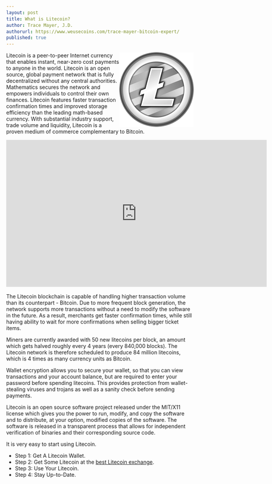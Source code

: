 ```yaml
---
layout: post
title: What is Litecoin?
author: Trace Mayer, J.D.
authorurl: https://www.weusecoins.com/trace-mayer-bitcoin-expert/
published: true
---
```


<img src="/images/litecoin.png" alt="what is litecoin" align="right">
<p>
Litecoin is a peer-to-peer Internet currency that enables instant, near-zero cost payments to anyone in the world. Litecoin is an open source, global payment network that is fully decentralized without any central authorities. Mathematics secures the network and empowers individuals to control their own finances. Litecoin features faster transaction confirmation times and improved storage efficiency than the leading math-based currency. With substantial industry support, trade volume and liquidity, Litecoin is a proven medium of commerce complementary to Bitcoin.
<p>
<iframe width="700" height="394" src="https://www.youtube.com/embed/q7B7S88RtV8" frameborder="0" allowfullscreen></iframe>
<p>
The Litecoin blockchain is capable of handling higher transaction volume than its counterpart - Bitcoin. Due to more frequent block generation, the network supports more transactions without a need to modify the software in the future. As a result, merchants get faster confirmation times, while still having ability to wait for more confirmations when selling bigger ticket items.
<p>
Miners are currently awarded with 50 new litecoins per block, an amount which gets halved roughly every 4 years (every 840,000 blocks). The Litecoin network is therefore scheduled to produce 84 million litecoins, which is 4 times as many currency units as Bitcoin.
<p>
Wallet encryption allows you to secure your wallet, so that you can view transactions and your account balance, but are required to enter your password before spending litecoins. This provides protection from wallet-stealing viruses and trojans as well as a sanity check before sending payments.
<p>
Litecoin is an open source software project released under the MIT/X11 license which gives you the power to run, modify, and copy the software and to distribute, at your option, modified copies of the software. The software is released in a transparent process that allows for independent verification of binaries and their corresponding source code.
<p>
It is very easy to start using Litecoin.
<p>
<ul><li>Step 1: Get A Litecoin Wallet.</li>
<li>Step 2: Get Some Litecoin at the <a href="https://www.kraken.com/">best Litecoin exchange</a>.</li>
<li>Step 3: Use Your Litecoin.</li>
<li>Step 4: Stay Up-to-Date.</li></ul>